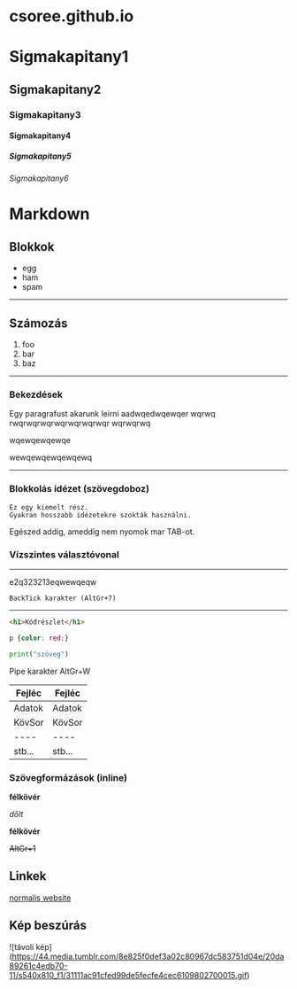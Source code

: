 # csoree.github.io
# Sigmakapitany1
## Sigmakapitany2
### Sigmakapitany3
#### Sigmakapitany4
##### Sigmakapitany5
###### Sigmakapitany6


# Markdown

## Blokkok

- egg
- ham
- spam

---

## Számozás

1. foo
1. bar
1. baz

---

### Bekezdések

Egy paragrafust akarunk leirni
aadwqedwqewqer
wqrwq
rwqrwqrwqrwqrwqrwqrwqr
wqrwqrwq

wqewqewqewqe

wewqewqewqewqewq

---

### Blokkolás idézet (szövegdoboz)
    Ez egy kiemelt rész.
    Gyakran hosszabb idézetekre szokták használni.
Egészed addig, ameddig  nem nyomok mar TAB-ot.


### Vízszintes választóvonal

---
e2q323213eqwewqeqw

    BackTick karakter (AltGr+7)

--- 
``` html
<h1>Kódrészlet</h1>
```
``` css
p {color: red;}
```
``` python
print("szöveg")
```




Pipe karakter AltGr+W

Fejléc | Fejléc
-------|-------
Adatok | Adatok
KövSor | KövSor
 ----  | ----
 stb...| stb...


### Szövegformázások (inline)

**félkövér**

*dőlt*

__félkövér__

~~AltGr+1~~

## Linkek

[normalis website](https://puginarug.com/)


## Kép beszúrás

![távoli kép] (https://44.media.tumblr.com/8e825f0def3a02c80967dc583751d04e/20da89261c4edb70-11/s540x810_f1/31111ac91cfed99de5fecfe4cec6109802700015.gif)
